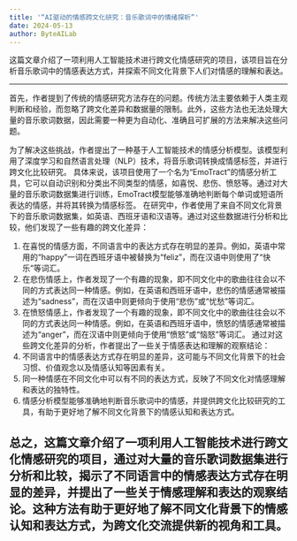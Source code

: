 ```yaml
---
title: '“AI驱动的情感跨文化研究：音乐歌词中的情绪探析”'
date: 2024-05-13
author: ByteAILab
---
```


这篇文章介绍了一项利用人工智能技术进行跨文化情感研究的项目，该项目旨在分析音乐歌词中的情感表达方式，并探索不同文化背景下人们对情感的理解和表达。


---

首先，作者提到了传统的情感研究方法存在的问题。传统方法主要依赖于人类主观判断和经验，而忽略了跨文化差异和数据量的限制。此外，这些方法也无法处理大量的音乐歌词数据，因此需要一种更为自动化、准确且可扩展的方法来解决这些问题。

为了解决这些挑战，作者提出了一种基于人工智能技术的情感分析模型。该模型利用了深度学习和自然语言处理（NLP）技术，将音乐歌词转换成情感标签，并进行跨文化比较研究。
具体来说，该项目使用了一个名为“EmoTract”的情感分析工具，它可以自动识别和分类出不同类型的情感，如喜悦、悲伤、愤怒等。通过对大量的音乐歌词数据集进行训练，EmoTract模型能够准确地判断每个单词或短语所表达的情感，并将其转换为情感标签。
在研究中，作者使用了来自不同文化背景下的音乐歌词数据集，如英语、西班牙语和汉语等。通过对这些数据进行分析和比较，他们发现了一些有趣的跨文化差异：
1. 在喜悦的情感方面，不同语言中的表达方式存在明显的差异。例如，英语中常用的“happy”一词在西班牙语中被替换为“feliz”，而在汉语中则使用了“快乐”等词汇。
2. 在悲伤情感上，作者发现了一个有趣的现象，即不同文化中的歌曲往往会以不同的方式表达同一种情感。例如，在英语和西班牙语中，悲伤的情感通常被描述为“sadness”，而在汉语中则更倾向于使用“悲伤”或“忧愁”等词汇。
3. 在愤怒情感上，作者发现了一个有趣的现象，即不同文化中的歌曲往往会以不同的方式表达同一种情感。例如，在英语和西班牙语中，愤怒的情感通常被描述为“anger”，而在汉语中则更倾向于使用“愤怒”或“恼怒”等词汇。
通过对这些跨文化差异的分析，作者提出了一些关于情感表达和理解的观察结论：
1. 不同语言中的情感表达方式存在明显的差异，这可能与不同文化背景下的社会习惯、价值观念以及情感认知等因素有关。
2. 同一种情感在不同文化中可以有不同的表达方式，反映了不同文化对情感理解和表达的独特性。
3. 情感分析模型能够准确地判断音乐歌词中的情感，并提供跨文化比较研究的工具，有助于更好地了解不同文化背景下的情感认知和表达方式。

总之，这篇文章介绍了一项利用人工智能技术进行跨文化情感研究的项目，通过对大量的音乐歌词数据集进行分析和比较，揭示了不同语言中的情感表达方式存在明显的差异，并提出了一些关于情感理解和表达的观察结论。这种方法有助于更好地了解不同文化背景下的情感认知和表达方式，为跨文化交流提供新的视角和工具。
---

